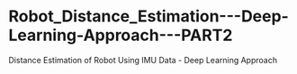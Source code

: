 # Robot_Distance_Estimation---Deep-Learning-Approach---PART2
Distance Estimation of Robot Using IMU Data - Deep Learning Approach
